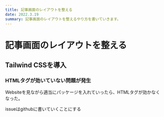 ```yaml
---
title: 記事画面のレイアウトを整える
date: 2022.3.19
summary: 記事画面のレイアウトを整えるやり方を書いていきます。
---
```


# 記事画面のレイアウトを整える

## Tailwind CSSを導入

### HTMLタグが効いていない問題が発生
Websiteを見ながら適当にパッケージを入れていったら、HTMLタグが効かなくなった。

issueはgithubに書いていくことにする